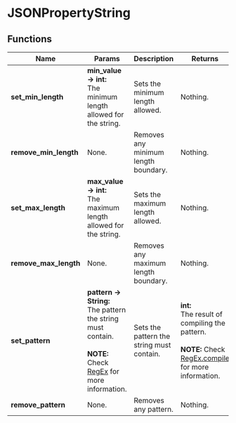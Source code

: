 # JSONPropertyString
## Functions
| Name | Params | Description | Returns |
|-|-|-|-|
| **set_min_length** | **min_value -> int:** <br> The minimum length allowed for the string. | Sets the minimum length allowed. | Nothing. |
| **remove_min_length** | None. | Removes any minimum length boundary. | Nothing. |
| **set_max_length** | **max_value -> int:** <br> The maximum length allowed for the string. | Sets the maximum length allowed. | Nothing. |
| **remove_max_length** | None. | Removes any maximum length boundary. | Nothing. |
| **set_pattern** | **pattern -> String:** <br> The pattern the string must contain. <br><br> **NOTE:** Check [RegEx](https://docs.godotengine.org/en/stable/classes/class_regex.html?highlight=RegEx#regex) for more information. | Sets the pattern the string must contain. | **int:** <br> The result of compiling the pattern. <br><br> **NOTE:** Check [RegEx.compile](https://docs.godotengine.org/en/stable/classes/class_regex.html?highlight=RegEx#class-regex-method-compile) for more information. |
| **remove_pattern** | None. | Removes any pattern. | Nothing. |